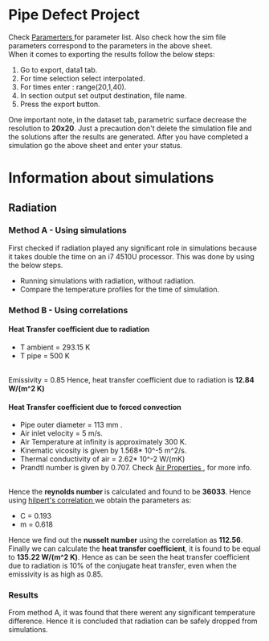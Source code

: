 # Pipe Defect Project 

Check <a href ="https://docs.google.com/spreadsheets/d/1jZoKRMCWiBdC0zCo6taUhGxCAXIs6Qd1isyRwSn-uFw/edit#gid=0"> Paramerters </a> for parameter list.
Also check how the sim file parameters correspond to the parameters in the above sheet.<br> When it comes to exporting the results follow the below steps:
<ol>
 <li> Go to export, data1 tab.
  <li> For time selection select interpolated.
   <li> For times enter : range(20,1,40).
  <li> In section output set output destination, file name.
   <li> Press the export button.
 </ol>
 One important note, in the dataset tab, parametric surface decrease the resolution to <b>20x20</b>.
 Just a precaution don't delete the simulation file and the solutions after the results are generated. After you have completed a simulation go the above sheet and enter your status. 
<br>
<h1> Information about simulations</h1>
<h2> Radiation</h2>
<h3> Method A - Using simulations</h3>
First checked if radiation played any significant role in simulations because it takes double the time on an i7 4510U processor. This was done by using the below steps.
<ul>
<li> Running simulations with radiation, without radiation.
<li> Compare the temperature profiles for the time of simulation.
</ul>
<h3> Method B - Using correlations</h3>
<h4>Heat Transfer coefficient due to radiation</h4>
<ul>
 <li> T ambient = 293.15 K
 <li> T pipe = 500 K 
  </ul>
 <br>Emissivity = 0.85 
 Hence, heat transfer coefficient due to radiation is <b>12.84 W/(m^2 K)</b>
 <h4>Heat Transfer coefficient due to forced convection</h4>
 <ul>
 <li> Pipe outer diameter = 113 mm .
 <li> Air inlet velocity = 5 m/s. 
 <li> Air Temperature at infinity is approximately 300 K.
 <li> Kinematic vicosity is given by 1.568* 10^-5 m^2/s.
  <li> Thermal conductivity of air =  2.62* 10^-2 W/(mK)
 <li> Prandtl number is given by 0.707. Check <a href ="https://www.engineeringtoolbox.com/dry-air-properties-d_973.html"> Air 
   Properties </a>, for more info.
</ul>
    
 <br> Hence the <b>reynolds number </b> is calculated and found to be <b>36033</b>.
 Hence using <a href ="http://www.iust.ac.ir/files/mech/mazidi_9920c/heat_transfer_ii/Heat%20Transfer%20II-%20lecture%20note%202.pdf"> hilpert's correlation </a> we obtain the parameters as:
 <ul>
  <li>C = 0.193
    <li> m = 0.618
      </ul>
 Hence we find out the <b>nusselt number</b> using the correlation as <b>112.56</b>. Finally we can calculate the <b>heat transfer coefficient</b>, it is found to be equal to <b> 135.22 W/(m^2 K)</b>.
 Hence as can be seen the heat transfer coefficient due to radiation is 10% of the conjugate heat transfer, even when the emissivity is as high as 0.85.
 
<h3> Results </h3>
From method A, it was found that there werent any significant temperature difference. Hence it is concluded that radiation can be safely dropped from simulations.

